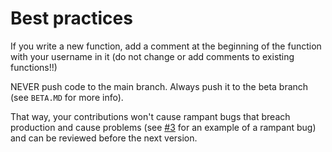 # Best practices
If you write a new function, add a comment at the beginning of the function with your username in it (do not change or add comments to existing functions!!)

NEVER push code to the main branch. Always push it to the beta branch (see `BETA.MD` for more info).

That way, your contributions won't cause rampant bugs that breach production and cause problems (see [#3](https://github.com/PPPDUD/birdpad/issues/3) for an example of a rampant bug) and can be reviewed before the next version.

